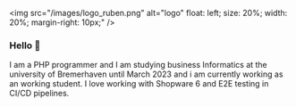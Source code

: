 <img src="/images/logo_ruben.png" alt="logo" float: left; size: 20%; width: 20%; margin-right: 10px;" />

### Hello 👋
I am a PHP programmer and I am studying business Informatics at the university of Bremerhaven until March 2023 and i am currently working as an working student.
I love working with Shopware 6 and E2E testing in CI/CD pipelines.
